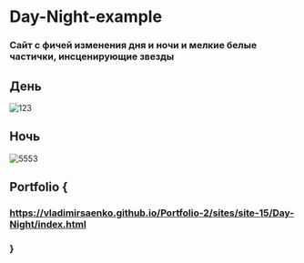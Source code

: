 # Day-Night-example
 
### Сайт с фичей изменения дня и ночи и мелкие белые частички, инсценирующие звезды

## День

![123](https://user-images.githubusercontent.com/56477695/115112435-3ea36480-9f8e-11eb-88be-fb1b9c34db53.png)

## Ночь

![5553](https://user-images.githubusercontent.com/56477695/115112443-45ca7280-9f8e-11eb-921e-dff72595859c.png)

## Portfolio {

### https://vladimirsaenko.github.io/Portfolio-2/sites/site-15/Day-Night/index.html

### }

